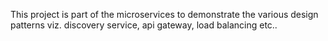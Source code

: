 This project is part of the microservices to demonstrate the various design patterns viz. discovery service, api gateway, load balancing etc..
